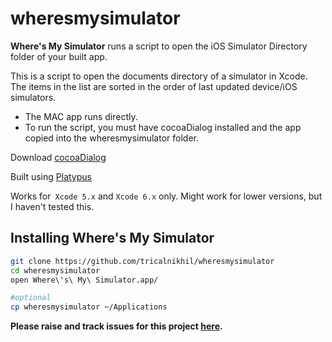 wheresmysimulator
=================

**Where's My Simulator** runs a script to open the iOS Simulator Directory folder of your built app. 

This is a script to open the documents directory of a simulator in Xcode. The items in the list are sorted in the order of last updated device/iOS simulators.
- The MAC app runs directly.
- To run the script, you must have cocoaDialog installed and the app copied into the wheresmysimulator folder.

Download [cocoaDialog](http://mstratman.github.io/cocoadialog/)

Built using [Platypus](http://www.sveinbjorn.org/platypus)

Works for` Xcode 5.x` and `Xcode 6.x` only. Might work for lower versions, but I haven't tested this.

## Installing Where's My Simulator

```bash
git clone https://github.com/tricalnikhil/wheresmysimulator
cd wheresmysimulator
open Where\'s\ My\ Simulator.app/

#optional
cp wheresmysimulator ~/Applications
```

**Please raise and track issues for this project [here](https://github.com/tricalnikhil/wheresmysimulator/issues).**